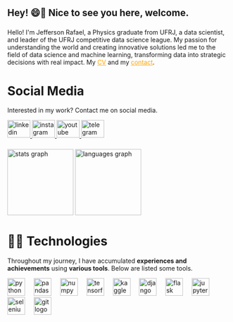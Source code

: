 <h2 align="left">Hey! 😄👋 Nice to see you here, welcome.</h2>

###

<p>
Hello! I'm Jefferson Rafael, a Physics graduate from UFRJ, a data scientist, and leader of the UFRJ competitive data science league. My passion for understanding the world and creating innovative solutions led me to the field of data science and machine learning, transforming data into strategic decisions with real impact. My <a href="https://github.com/jeffersonrafael" target="_blank" style="color: orange; text-decoration: underline;">CV</a> and my <a href="https://linktr.ee/jefferson_rafael" target="_blank" style="color: orange; text-decoration: underline;">contact</a>.
</p>

###

# **Social Media**

Interested in my work? Contact me on social media.

<div align="left">
  <a href="https://www.linkedin.com/in/jefferson-rafael" target="_blank">
    <img src="https://raw.githubusercontent.com/maurodesouza/profile-readme-generator/master/src/assets/icons/social/linkedin/default.svg" width="52" height="40" alt="linkedin logo">
  </a>
  
  <a href="https://www.instagram.com/jeffersonrafa_/" target="_blank">
    <img src="https://raw.githubusercontent.com/maurodesouza/profile-readme-generator/master/src/assets/icons/social/instagram/default.svg" width="52" height="40" alt="instagram logo">
  </a>
  
  <a href="https://www.youtube.com/@Gradiente_Descendente" target="_blank">
    <img src="https://raw.githubusercontent.com/maurodesouza/profile-readme-generator/master/src/assets/icons/social/youtube/default.svg" width="52" height="40" alt="youtube logo">
  </a>
  
  <a href="https://t.me/jefferson_rafael2" target="_blank">
    <img src="https://raw.githubusercontent.com/maurodesouza/profile-readme-generator/master/src/assets/icons/social/telegram/default.svg" width="52" height="40" alt="telegram logo">
  </a>
</div>

###

<div align="left">
  <img src="https://github-readme-stats.vercel.app/api?username=jeffersonrafael&hide_title=false&hide_rank=false&show_icons=true&include_all_commits=true&count_private=true&disable_animations=false&theme=jolly&locale=en&hide_border=true&order=1" height="150" alt="stats graph"  />
  <img src="https://github-readme-stats.vercel.app/api/top-langs?username=jeffersonrafael&locale=en&hide_title=false&layout=compact&card_width=320&langs_count=5&theme=jolly&hide_border=true&order=2" height="150" alt="languages graph"  />
</div>

###

# 👨‍💻 **Technologies**

Throughout my journey, I have accumulated **experiences and achievements** using **various tools**. Below are listed some tools.

<div align="left">
  <img src="https://cdn.jsdelivr.net/gh/devicons/devicon/icons/python/python-original.svg" height="40" alt="python logo">
  <img width="12">
  <img src="https://cdn.jsdelivr.net/gh/devicons/devicon/icons/pandas/pandas-original.svg" height="40" alt="pandas logo">
  <img width="12">
  <img src="https://cdn.jsdelivr.net/gh/devicons/devicon/icons/numpy/numpy-original.svg" height="40" alt="numpy logo">
  <img width="12">
  <img src="https://skillicons.dev/icons?i=tensorflow" height="40" alt="tensorflow logo">
  <img width="12">
  <img src="https://cdn.jsdelivr.net/gh/devicons/devicon/icons/kaggle/kaggle-original.svg" height="40" alt="kaggle logo">
  <img width="12">
  <img src="https://cdn.jsdelivr.net/gh/devicons/devicon/icons/django/django-plain.svg" height="40" alt="django logo">
  <img width="12">
  <img src="https://skillicons.dev/icons?i=flask" height="40" alt="flask logo">
  <img width="12">
  <img src="https://cdn.simpleicons.org/jupyter/F37626" height="40" alt="jupyter logo">
  <img width="12">
  <img src="https://skillicons.dev/icons?i=selenium" height="40" alt="selenium logo">
  <img width="12">
<!--   <img src="https://skillicons.dev/icons?i=vscode" height="40" alt="vscode logo">
  <img width="12"> -->
  <img src="https://cdn.jsdelivr.net/gh/devicons/devicon/icons/git/git-original.svg" height="40" alt="git logo">
</div>

###

<!---<img src="https://raw.githubusercontent.com/jeffersonrafael/jeffersonrafael/output/snake.svg" alt="Snake animation" />--->

###

